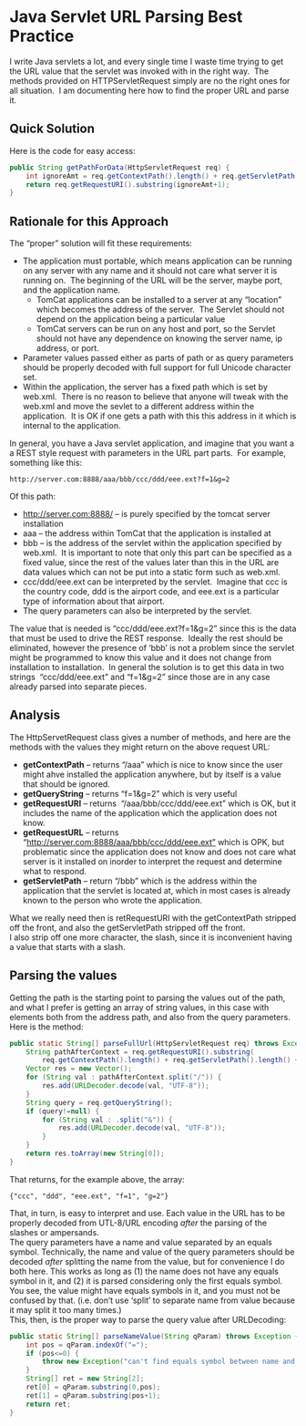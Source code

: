 #  Java Servlet URL Parsing Best Practice

I write Java servlets a lot, and every single time I waste time trying to get the URL value that the servlet was invoked with in the right way.  The methods provided on HTTPServletRequest simply are no the right ones for all situation.  I am documenting here how to find the proper URL and parse it.

## Quick Solution

Here is the code for easy access:

```java
public String getPathForData(HttpServletRequest req) {
    int ignoreAmt = req.getContextPath().length() + req.getServletPath().length();
    return req.getRequestURI().substring(ignoreAmt+1);
}
```


## Rationale for this Approach

The “proper” solution will fit these requirements:

*   The application must portable, which means application can be running on any server with any name and it should not care what server it is running on.  The beginning of the URL will be the server, maybe port, and the application name.
    *   TomCat applications can be installed to a server at any “location” which becomes the address of the server.  The Servlet should not depend on the application being a particular value
    *   TomCat servers can be run on any host and port, so the Servlet should not have any dependence on knowing the server name, ip address, or port.
*   Parameter values passed either as parts of path or as query parameters should be properly decoded with full support for full Unicode character set.
*   Within the application, the server has a fixed path which is set by web.xml.  There is no reason to believe that anyone will tweak with the web.xml and move the sevlet to a different address within the application.  It is OK if one gets a path with this this address in it which is internal to the application.

In general, you have a Java servlet application, and imagine that you want a a REST style request with parameters in the URL part parts.  For example, something like this:  

```
http://server.com:8888/aaa/bbb/ccc/ddd/eee.ext?f=1&g=2  
```

Of this path:

*   http://server.com:8888/ – is purely specified by the tomcat server installation
*   aaa – the address within TomCat that the application is installed at
*   bbb – is the address of the servlet within the application specified by web.xml.  It is important to note that only this part can be specified as a fixed value, since the rest of the values later than this in the URL are data values which can not be put into a static form such as web.xml.
*   ccc/ddd/eee.ext can be interpreted by the servlet.  Imagine that ccc is the country code, ddd is the airport code, and eee.ext is a particular type of information about that airport.
*   The query parameters can also be interpreted by the servlet.

The value that is needed is “ccc/ddd/eee.ext?f=1&g=2” since this is the data that must be used to drive the REST response.  Ideally the rest should be eliminated, however the presence of ‘bbb’ is not a problem since the servlet might be programmed to know this value and it does not change from installation to installation.  In general the solution is to get this data in two strings  “ccc/ddd/eee.ext” and “f=1&g=2” since those are in any case already parsed into separate pieces.

## Analysis

The HttpServetRequest class gives a number of methods, and here are the methods with the values they might return on the above request URL:

*   **getContextPath** – returns “/aaa” which is nice to know since the user might ahve installed the application anywhere, but by itself is a value that should be ignored.
*   **getQueryString** – returns “f=1&g=2” which is very useful
*   **getRequestURI** – returns  “/aaa/bbb/ccc/ddd/eee.ext” which is OK, but it includes the name of the application which the application does not know.
*   **getRequestURL** – returns “http://server.com:8888/aaa/bbb/ccc/ddd/eee.ext” which is OPK, but problematic since the application does not know and does not care what server is it installed on inorder to interpret the request and determine what to respond.
*   **getServletPath** – return “/bbb” which is the address within the application that the servlet is located at, which in most cases is already known to the person who wrote the application.

What we really need then is retRequestURI with the getContextPath stripped off the front, and also the getServletPath stripped off the front.  
I also strip off one more character, the slash, since it is inconvenient having a value that starts with a slash.

## Parsing the values

Getting the path is the starting point to parsing the values out of the path, and what I prefer is getting an array of string values, in this case with elements both from the address path, and also from the query parameters.  Here is the method:

```java
public static String[] parseFullUrl(HttpServletRequest req) throws Exception {
    String pathAfterContext = req.getRequestURI().substring(
        req.getContextPath().length() + req.getServletPath().length() + 1);
    Vector res = new Vector();
    for (String val : pathAfterContext.split("/")) {
        res.add(URLDecoder.decode(val, "UTF-8"));
    }
    String query = req.getQueryString();
    if (query!=null) {
        for (String val : .split("&")) {
            res.add(URLDecoder.decode(val, "UTF-8"));
        }
    }
    return res.toArray(new String[0]);
}
```


That returns, for the example above, the array:

```
{"ccc", "ddd", "eee.ext", "f=1", "g=2"}
```


That, in turn, is easy to interpret and use. Each value in the URL has to be properly decoded from UTL-8/URL encoding _after_ the parsing of the slashes or ampersands.  
The query parameters have a name and value separated by an equals symbol. Technically, the name and value of the query parameters should be decoded _after_ splitting the name from the value, but for convenience I do both here. This works as long as (1) the name does not have any equals symbol in it, and (2) it is parsed considering only the first equals symbol. You see, the value might have equals symbols in it, and you must not be confused by that. (i.e. don’t use ‘split’ to separate name from value because it may split it too many times.)  
This, then, is the proper way to parse the query value after URLDecoding:

```java
public static String[] parseNameValue(String qParam) throws Exception {
    int pos = qParam.indexOf("=");
    if (pos<=0) {
        throw new Exception("can't find equals symbol between name and value");
    }
    String[] ret = new String[2];
    ret[0] = qParam.substring(0,pos);
    ret[1] = qParam.substring(pos+1);
    return ret;
}
```
